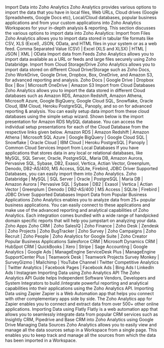 Import Data into Zoho Analytics
Zoho Analytics provides various options to import the data that you have in local files, Web URLs, Cloud drives (Google Spreadsheets, Google Docs etc), Local/Cloud databases, popular business applications and from your custom applications into Zoho Analytics Workspaces for your in-depth analysis & reporting.
This section discusses the various options to import data into Zoho Analytics:
Import from Files
Zoho Analytics allows you to import data stored in tabular file formats like CSV, XLS (Excel), JSON, OData, and HTML files in your system or as a web feed.
Comma Separated Value (CSV) | Excel (XLS and XLSX) | HTML | JSON | XML | OData
Import data from Feeds
Zoho Analytics allows you to import data available as a URL or feeds and large files securely using Zoho Databridge.
Import from Cloud Storage/Drive
Zoho Analytics allows you to import data stored on different Cloud Drive/Storage such as Zoho Docs, Zoho WorkDrive, Google Drive, Dropbox, Box, OneDrive, and Amazon S3, for advanced reporting and analysis.
Zoho Docs | Google Drive | Dropbox Box | Box | Microsoft OneDrive | Amazon S3
Import from Cloud Databases
Zoho Analytics allows you to import the data stored in different Cloud databases such as Amazon RDS, Amazon Redshift, Amazon Athena, Microsoft Azure, Google BigQuery, Google Cloud SQL, Snowflake, Oracle Cloud, IBM Cloud, Heroku PostgreSQL, Panoply, and so on for advanced reporting & analysis. You can easily setup data import from these cloud databases using the simple setup wizard.
Shown below is the import presentation for Amazon RDS MySQL database. You can access the individual setup presentations for each of the Cloud Database from the respective links given below.
Amazon RDS | Amazon Redshift | Amazon Athena | Microsoft SQL Azure | Google BigQuery | Google Cloud SQL | Snowflake | Oracle Cloud | IBM Cloud | Heroku PostgreSQL | Panoply | Common Cloud Services
Import from Local Databases
If you have applications that stores data in any local or relational databases, like MySQL, SQL Server, Oracle, PostgreSQL, Maria DB, Amazon Aurora, Pervasive SQL, Sybase, DB2, Exasol, Vertica, Actian Vector, Greenplum, Denodo, DB2-AS/400, MS Access, SQLite, Firebird, JDBC Driver Supported Databases, you can easily import them into Zoho Analytics.
Zoho Databridge | MySQL | SQL Server | Oracle | PostgreSQL | Maria DB | Amazon Aurora | Pervasive SQL | Sybase | DB2 | Exasol | Vertica | Actian Vector | Greenplum | Denodo | DB2-AS/400 | MS Access | SQLite | Firebird | JDBC Driver Supported Databases
Import Data from Popular Business Applications
Zoho Analytics enables you to analyze data from 25+ popular business applications. You can easily connect to these applications and make use of the advanced reporting and analytical capabilities of Zoho Analytics. Each integration comes bundled with a wide range of handpicked domain specific reports that will help you jumpstart on analyzing your data.
Zoho Apps
Zoho CRM | Zoho SalesIQ | Zoho Finance | Zoho Desk | Zendesk | Zoho Projects | Zoho BugTracker | Zoho Survey | Zoho Campaigns | Zoho Recruit | Zoho People | Zoho Analytics for Google Suite | Zoho Creator
Popular Business Applications
Salesforce CRM | Microsoft Dynamics CRM | HubSpot CRM | QuickBooks | Xero | Stripe | Sage Accounting | Google Analytics | Google Ads | ManageEngine ServiceDesk Plus | ManageEngine SupportCenter Plus | Teamwork Desk | Teamwork Projects Survey Monkey | SurveyGizmo | Mailchimp | YouTube Channel l Twitter Competitive Analytics | Twitter Analytics | Facebook Pages | Facebook Ads | Bing Ads l LinkedIn Ads l Instagram
Importing Data using Zoho Analytics API
The Zoho Analytics API Guide helps Independent Software Vendors, Developers and System Integrators to build /integrate powerful reporting and analytical capabilities into their applications using the Zoho Analytics API.
Importing Data using Zapier
Zapier is a Web Automation app that helps you connect with other complementary apps side by side. The Zoho Analytics app for Zapier enables you to connect and extract data from over 500+ other online applications.
Importing Data using Flatly
Flatly is a web automation app that allows you to seamlessly integrate data from popular CRM services such as Insightly CRM, Pipedrive and Base CRM into Zoho Analytics using Google Drive
Managing Data Sources
Zoho Analytics allows you to easily view and manage all the data sources setup in a Workspace from a single page. This enables you to keep track and manage all the sources from which the data has been imported in a Workspace.